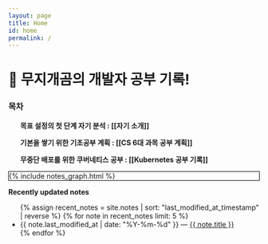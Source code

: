 ```yaml
---
layout: page
title: Home
id: home
permalink: /
---
```


# 🌈 무지개곰의 개발자 공부 기록!

<div>
  <h3> 목차 </h3>
  <ul style="font-weight: bold">목표 설정의 첫 단계 자기 분석 : 
    <span style="font-weight: bold">[[자기 소개]]</span>
  </ul>
  <ul style="font-weight: bold">기본을 쌓기 위한 기초공부 계획 : 
    <span style="font-weight: bold">[[CS 6대 과목 공부 계획]]</span>
  </ul>
  <ul style="font-weight: bold">무중단 배포를 위한 쿠버네티스 공부 : 
    <span style="font-weight: bold">[[Kubernetes 공부 기록]]</span>
  </ul>
</div>

<div class="graph_background">
  <div>{% include notes_graph.html %}</div>
</div>

<strong>Recently updated notes</strong>

<ul>
  {% assign recent_notes = site.notes | sort: "last_modified_at_timestamp" | reverse %}
  {% for note in recent_notes limit: 5 %}
    <li>
      {{ note.last_modified_at | date: "%Y-%m-%d" }} — <a class="internal-link" href="{{ note.url }}">{{ note.title }}</a>
    </li>
  {% endfor %}
</ul>

<style>
  .wrapper {
    max-width: 46em;
  }
  .graph_background {
    border: 1px solid black;
  }
</style>

